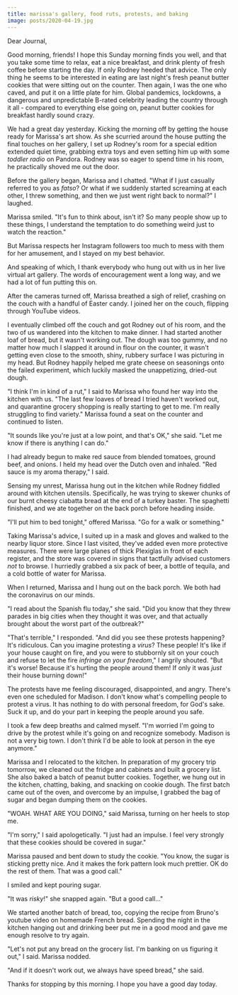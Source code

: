 ```yaml
---
title: marissa's gallery, food ruts, protests, and baking
image: posts/2020-04-19.jpg
---
```


Dear Journal,

Good morning, friends!  I hope this Sunday morning finds you well, and
that you take some time to relax, eat a nice breakfast, and drink
plenty of fresh coffee before starting the day.  If only Rodney heeded
that advice.  The only thing he seems to be interested in eating are
last night's fresh peanut butter cookies that were sitting out on the
counter.  Then again, I was the one who caved, and put it on a little
plate for him.  Global pandemics, lockdowns, a dangerous and
unpredictable B-rated celebrity leading the country through it all -
compared to everything else going on, peanut butter cookies for
breakfast hardly sound crazy.

We had a great day yesterday.  Kicking the morning off by getting the
house ready for Marissa's art show.  As she scurried around the house
putting the final touches on her gallery, I set up Rodney's room for a
special edition extended quiet time, grabbing extra toys and even
setting him up with some _toddler radio_ on Pandora.  Rodney was so
eager to spend time in his room, he practically shoved me out the
door.

Before the gallery began, Marissa and I chatted.  "What if I just
casually referred to you as _fatso_?  Or what if we suddenly started
screaming at each other, I threw something, and then we just went
right back to normal?" I laughed.

Marissa smiled.  "It's fun to think about, isn't it?  So many people
show up to these things, I understand the temptation to do something
weird just to watch the reaction."

But Marissa respects her Instagram followers too much to mess with
them for her amusement, and I stayed on my best behavior.

And speaking of which, I thank everybody who hung out with us in her
live virtual art gallery.  The words of encouragement went a long way,
and we had a lot of fun putting this on.

After the cameras turned off, Marissa breathed a sigh of relief,
crashing on the couch with a handful of Easter candy.  I joined her on
the couch, flipping through YouTube videos.

I eventually climbed off the couch and got Rodney out of his room, and
the two of us wandered into the kitchen to make dinner.  I had started
another loaf of bread, but it wasn't working out.  The dough was too
gummy, and no matter how much I slapped it around in flour on the
counter, it wasn't getting even close to the smooth, shiny, rubbery
surface I was picturing in my head.  But Rodney happily helped me
grate cheese on seasonings onto the failed experiment, which luckily
masked the unappetizing, dried-out dough.

"I think I'm in kind of a rut," I said to Marissa who found her way
into the kitchen with us.  "The last few loaves of bread I tried
haven't worked out, and quarantine grocery shopping is really starting
to get to me.  I'm really struggling to find variety."  Marissa found
a seat on the counter and continued to listen.

"It sounds like you're just at a low point, and that's OK," she said.
"Let me know if there is anything I can do."

I had already begun to make red sauce from blended tomatoes, ground
beef, and onions.  I held my head over the Dutch oven and inhaled.
"Red sauce is my aroma therapy," I said.

Sensing my unrest, Marissa hung out in the kitchen while Rodney
fiddled around with kitchen utensils.  Specifically, he was trying to
skewer chunks of our burnt cheesy ciabatta bread at the end of a
turkey baster.  The spaghetti finished, and we ate together on the
back porch before heading inside.

"I'll put him to bed tonight," offered Marissa.  "Go for a walk or
something."

Taking Marissa's advice, I suited up in a mask and gloves and walked
to the nearby liquor store.  Since I last visited, they've added even
more protective measures.  There were large planes of thick Plexiglas
in front of each register, and the store was covered in signs that
tactfully advised customers _not_ to browse.  I hurriedly grabbed a
six pack of beer, a bottle of tequila, and a cold bottle of water for
Marissa.

When I returned, Marissa and I hung out on the back porch.  We both
had the coronavirus on our minds.

"I read about the Spanish flu today," she said.  "Did you know that
they threw parades in big cities when they thought it was over, and
that actually brought about the worst part of the outbreak?"

"That's terrible," I responded.  "And did you see these protests
happening?  It's ridiculous.  Can you imagine protesting a _virus_?
These people!  It's like if your house caught on fire, and you were to
stubbornly sit on your couch and refuse to let the fire _infringe on
your freedom_," I angrily shouted.  "But it's worse!  Because it's
hurting the people around them!  If only it was _just_ their house
burning down!"

The protests have me feeling discouraged, disappointed, and angry.
There's even one scheduled for Madison.  I don't know what's
compelling people to protest a virus.  It has nothing to do with
personal freedom, for God's sake.  Suck it up, and do your part in
keeping the people around you safe.

I took a few deep breaths and calmed myself.  "I'm worried I'm going
to drive by the protest while it's going on and recognize somebody.
Madison is not a very big town.  I don't think I'd be able to look at
person in the eye anymore."

Marissa and I relocated to the kitchen.  In preparation of my grocery
trip tomorrow, we cleaned out the fridge and cabinets and built a
grocery list.  She also baked a batch of peanut butter cookies.
Together, we hung out in the kitchen, chatting, baking, and snacking
on cookie dough.  The first batch came out of the oven, and overcome
by an impulse, I grabbed the bag of sugar and began dumping them on
the cookies.

"WOAH.  WHAT ARE YOU DOING," said Marissa, turning on her heels to
stop me.

"I'm sorry," I said apologetically.  "I just had an impulse.  I feel
very strongly that these cookies should be covered in sugar."

Marissa paused and bent down to study the cookie.  "You know, the
sugar is sticking pretty nice.  And it makes the fork pattern look
much prettier.  OK do the rest of them.  That was a good call."

I smiled and kept pouring sugar.

"It was _risky_!" she snapped again.  "But a good call..."

We started another batch of bread, too, copying the recipe from
Bruno's youtube video on homemade French bread.  Spending the night in
the kitchen hanging out and drinking beer put me in a good mood and
gave me enough resolve to try again.

"Let's not put any bread on the grocery list.  I'm banking on us
figuring it out," I said.  Marissa nodded.

"And if it doesn't work out, we always have speed bread," she said.

Thanks for stopping by this morning.  I hope you have a good day
today.
